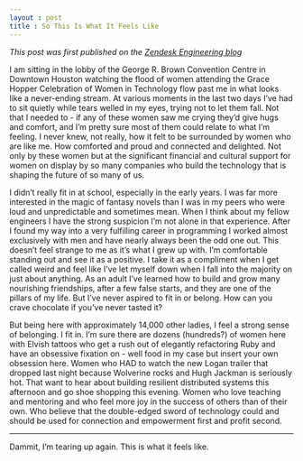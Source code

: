 ```yaml
---
layout : post
title : So This Is What It Feels Like
---
```


*This post was first published on the [Zendesk Engineering blog](https://medium.com/zendesk-engineering/so-this-is-what-it-feels-like-56c052c27746)*

I am sitting in the lobby of the George R. Brown Convention Centre in Downtown Houston watching the flood of women attending the Grace Hopper Celebration of Women in Technology flow past me in what looks like a never-ending stream. At various moments in the last two days I’ve had to sit quietly while tears welled in my eyes, trying not to let them fall. Not that I needed to - if any of these women saw me crying they’d give hugs and comfort, and I’m pretty sure most of them could relate to what I’m feeling. I never knew, not really, how it felt to be surrounded by women who are like me. How comforted and proud and connected and delighted. Not only by these women but at the significant financial and cultural support for women on display by so many companies who build the technology that is shaping the future of so many of us.

I didn’t really fit in at school, especially in the early years. I was far more interested in the magic of fantasy novels than I was in my peers who were loud and unpredictable and sometimes mean. When I think about my fellow engineers I have the strong suspicion I’m not alone in that experience. After I found my way into a very fulfilling career in programming I worked almost exclusively with men and have nearly always been the odd one out. This doesn’t feel strange to me as it’s what I grew up with. I’m comfortable standing out and see it as a positive. I take it as a compliment when I get called weird and feel like I’ve let myself down when I fall into the majority on just about anything. As an adult I’ve learned how to build and grow many nourishing friendships, after a few false starts, and they are one of the pillars of my life. But I’ve never aspired to fit in or belong. How can you crave chocolate if you’ve never tasted it?

But being here with approximately 14,000 other ladies, I feel a strong sense of belonging. I fit in. I’m sure there are dozens (hundreds?) of women here with Elvish tattoos who get a rush out of elegantly refactoring Ruby and have an obsessive fixation on - well food in my case but insert your own obsession here. Women who HAD to watch the new Logan trailer that dropped last night because Wolverine rocks and Hugh Jackman is seriously hot. That want to hear about building resilient distributed systems this afternoon and go shoe shopping this evening. Women who love teaching and mentoring and who feel more joy in the success of others than of their own. Who believe that the double-edged sword of technology could and should be used for connection and empowerment first and profit second.

---

Dammit, I’m tearing up again. This is what it feels like.